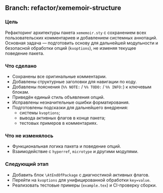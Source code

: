## Branch: refactor/xememoir-structure

### Цель

Рефакторинг архитектуры пакета `xememoir.sty` с сохранением всех пользовательских комментариев и добавлением системных аннотаций.  
Основная задача — подготовить основу для дальнейшей модульности и безопасной обработки опций (`kvoptions`), не изменяя текущее поведение пакета.

### Что сделано

- Сохранены все оригинальные комментарии.
- Добавлены структурные заголовки для навигации по коду.
- Добавлены пояснения (`%% NOTE:` / `%% TODO:` / `%% INFO:`) к ключевым блокам.
- Приведён единый стиль объявления опций.
- Исправлены незначительные ошибки форматирования.
- Подготовлены подсказки для дальнейшего внедрения:
  - системы `kvoptions`;
  - вывода активных флагов в конце пакета;
  - тестовых примеров в комментариях.

### Что не изменялось

- Функциональная логика пакета и поведение опций.
- Взаимодействие с `hyperref`, `microtype` и другими модулями.

### Следующий этап

- Добавить блок `\AtEndOfPackage` с диагностикой активных флагов.
- Перейти на `kvoptions` для унифицированной обработки `key=value`.
- Реализовать тестовые примеры (`example.tex`) и CI-проверку сборки.

